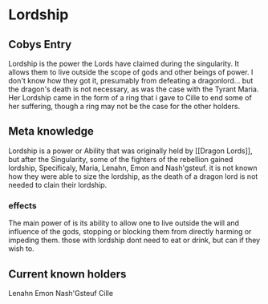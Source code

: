 # Lordship
## Cobys Entry
Lordship is the power the Lords have claimed during the singularity. It allows them to live outside the scope of gods and other beings of power. 
I don't know how they got it, presumably from defeating a dragonlord... but the dragon's death is not necessary, as was the case with the Tyrant Maria. 
Her Lordship came in the form of a ring that i gave to Cille to end some of her suffering, though a ring may not be the case for the other holders. 

## Meta knowledge
Lordship is a power or Ability that was originally held by [[Dragon Lords]], but after the Singularity, some of the fighters of the rebellion gained lordship, Specificaly, Maria, Lenahn, Emon and Nash'gsteuf. it is not known how they were able to size the lordship, as the death of a dragon lord is not needed to clain their lordship.


### effects
The main power of is its ability to allow one to live outside the will and influence of the gods, stopping or blocking them from directly harming or impeding them. 
those with lordship dont need to eat or drink, but can if they wish to. 

## Current known holders
Lenahn
Emon
Nash'Gsteuf
Cille
